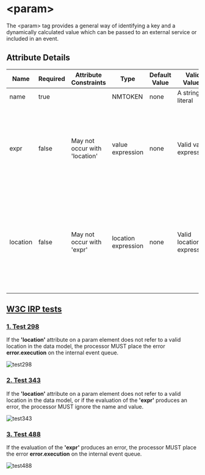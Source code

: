 # \<param\>
The \<param\> tag provides a general way of identifying a key and a dynamically calculated value which can be passed to an external service or included in an event.

## Attribute Details
Name	|Required	|Attribute Constraints	|Type	|Default Value	|Valid Values	|Description
---|---|---|---|---|---|---|
name	|true		||NMTOKEN	|none	|A string literal	|The name of the key.
expr	|false	|May not occur with 'location'	|value expression	|none	|Valid value expression	|A value expression (see 5.9.3 Legal Data Values and Value Expressions) that is evaluated to provide the value.
location	|false	|May not occur with 'expr'	|location expression	|none	|Valid location expression	|A location expression (see 5.9.2 Location Expressions) that specifies the location in the datamodel to retrieve the value from.

## [W3C IRP tests](https://www.w3.org/Voice/2013/scxml-irp)

### [1. Test 298](https://www.w3.org/Voice/2013/scxml-irp/298/test298.txml)
If the **'location'** attribute on a param element does not refer to a valid location in the data model, the processor MUST place the error **error.execution** on the internal event queue.

![test298](https://user-images.githubusercontent.com/18611095/28515277-acc356fc-7065-11e7-91ec-666e36fe931a.png)

### [2. Test 343](https://www.w3.org/Voice/2013/scxml-irp/343/test343.txml)
If the **'location'** attribute on a param element does not refer to a valid location in the data model, or if the evaluation of the **'expr'** produces an error, the processor MUST ignore the name and value.

![test343](https://user-images.githubusercontent.com/18611095/28515473-6ff1de6e-7066-11e7-9875-d2e8b5d4ee1e.png)

### [3. Test 488](https://www.w3.org/Voice/2013/scxml-irp/488/test488.txml)
If the evaluation of the **'expr'** produces an error, the processor MUST place the error **error.execution** on the internal event queue.

![test488](https://user-images.githubusercontent.com/18611095/28515717-4eca4a04-7067-11e7-9eae-d66e5e4ee2d6.png)
